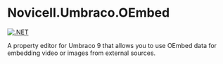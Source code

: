 # Novicell.Umbraco.OEmbed

[![.NET](https://github.com/Novicell/Novicell.Umbraco.OEmbed/actions/workflows/dotnet.yml/badge.svg)](https://github.com/Novicell/Novicell.Umbraco.OEmbed/actions/workflows/dotnet.yml)

A property editor for Umbraco 9 that allows you to use OEmbed data for embedding video or images from external sources.

